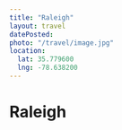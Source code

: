 ```yaml
---
title: "Raleigh"
layout: travel
datePosted: 
photo: "/travel/image.jpg"
location:
  lat: 35.779600
  lng: -78.638200
---
```

# Raleigh


